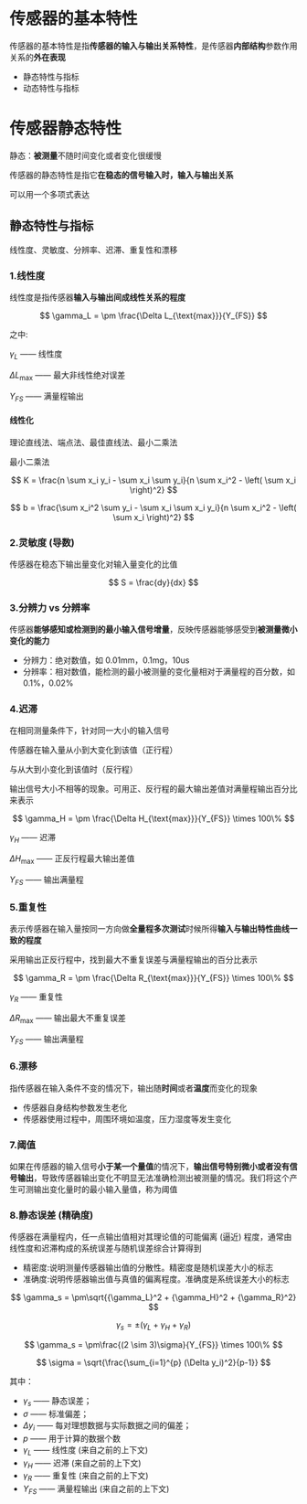 # 传感器的基本特性

传感器的基本特性是指**传感器的输入与输出关系特性**，是传感器**内部结构**参数作用关系的**外在表现**

- 静态特性与指标
- 动态特性与指标

# 传感器静态特性

静态：**被测量**不随时间变化或者变化很缓慢

传感器的静态特性是指它**在稳态的信号输入时，输入与输出关系**

可以用一个多项式表达

## 静态特性与指标

线性度、灵敏度、分辨率、迟滞、重复性和漂移

### 1.线性度

线性度是指传感器**输入与输出间成线性关系的程度**

$$
\gamma_L = \pm \frac{\Delta L_{\text{max}}}{Y_{FS}}
$$

之中:

$\gamma_L$ —— 线性度

$\Delta L_{\text{max}}$ —— 最大非线性绝对误差

$Y_{FS}$ —— 满量程输出

#### 线性化

理论直线法、端点法、最佳直线法、最小二乘法

最小二乘法

$$
K = \frac{n \sum x_i y_i - \sum x_i \sum y_i}{n \sum x_i^2 - \left( \sum x_i \right)^2}
$$

$$
b = \frac{\sum x_i^2 \sum y_i - \sum x_i \sum x_i y_i}{n \sum x_i^2 - \left( \sum x_i \right)^2}
$$

### 2.灵敏度 (导数)

传感器在稳态下输出量变化对输入量变化的比值

$$
S = \frac{dy}{dx}
$$

### 3.分辨力 vs 分辨率

传感器**能够感知或检测到的最小输入信号增量**，反映传感器能够感受到**被测量微小变化的能力**

- 分辨力：绝对数值，如 0.01mm，0.1mg，10us
- 分辨率：相对数值，能检测的最小被测量的变化量相对于满量程的百分数，如 0.1%，0.02%

### 4.迟滞

在相同测量条件下，针对同一大小的输入信号

传感器在输入量从小到大变化到该值（正行程）

与从大到小变化到该值时（反行程）

输出信号大小不相等的现象。可用正、反行程的最大输出差值对满量程输出百分比来表示

$$
\gamma_H = \pm \frac{\Delta H_{\text{max}}}{Y_{FS}} \times 100\%
$$

$\gamma_H$ —— 迟滞

$\Delta H_{\text{max}}$ —— 正反行程最大输出差值

$Y_{FS}$ —— 输出满量程

### 5.重复性

表示传感器在输入量按同一方向做**全量程多次测试**时候所得**输入与输出特性曲线一致的程度**

采用输出正反行程中，找到最大不重复误差与满量程输出的百分比表示

$$
\gamma_R = \pm \frac{\Delta R_{\text{max}}}{Y_{FS}} \times 100\%
$$

$\gamma_R$ —— 重复性

$\Delta R_{\text{max}}$ —— 输出最大不重复误差

$Y_{FS}$ —— 输出满量程

### 6.漂移

指传感器在输入条件不变的情况下，输出随**时间**或者**温度**而变化的现象

- 传感器自身结构参数发生老化
- 传感器使用过程中，周围环境如温度，压力湿度等发生变化

### 7.阈值

如果在传感器的输入信号**小于某一个量值**的情况下，**输出信号特别微小或者没有信号输出**，导致传感器输出变化不明显无法准确检测出被测量的情况。我们将这个产生可测输出变化量时的最小输入量值，称为阈值

### 8.静态误差 (精确度)

传感器在满量程内，任一点输出值相对其理论值的可能偏离 (逼近) 程度，通常由线性度和迟滞构成的系统误差与随机误差综合计算得到

- 精密度:说明测量传感器输出值的分散性。精密度是随机误差大小的标志
- 准确度:说明传感器输出值与真值的偏离程度。准确度是系统误差大小的标志

$$
\gamma_s = \pm\sqrt{{\gamma_L}^2 + {\gamma_H}^2 + {\gamma_R}^2}
$$

$$
\gamma_s = \pm(\gamma_L + \gamma_H + \gamma_R)
$$

$$
\gamma_s = \pm\frac{(2 \sim 3)\sigma}{Y_{FS}} \times 100\%
$$

$$
\sigma = \sqrt{\frac{\sum_{i=1}^{p} (\Delta y_i)^2}{p-1}}
$$

其中：
- $\gamma_s$ —— 静态误差；
- $\sigma$ —— 标准偏差；
- $\Delta y_i$ —— 每对理想数据与实际数据之间的偏差；
- $p$ —— 用于计算的数据个数
- $\gamma_L$ —— 线性度 (来自之前的上下文)
- $\gamma_H$ —— 迟滞 (来自之前的上下文)
- $\gamma_R$ —— 重复性 (来自之前的上下文)
- $Y_{FS}$ —— 满量程输出 (来自之前的上下文)

